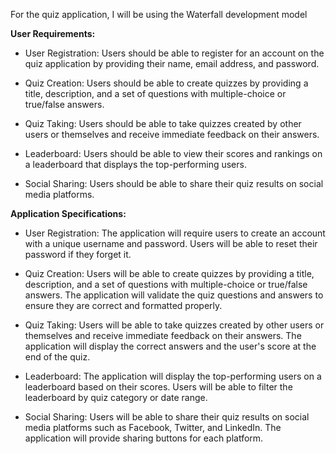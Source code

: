 For the quiz application, I will be using the Waterfall development model

**User Requirements:**

- User Registration: Users should be able to register for an account on the quiz application by providing their name, email address, and password.

- Quiz Creation: Users should be able to create quizzes by providing a title, description, and a set of questions with multiple-choice or true/false answers.

- Quiz Taking: Users should be able to take quizzes created by other users or themselves and receive immediate feedback on their answers.

- Leaderboard: Users should be able to view their scores and rankings on a leaderboard that displays the top-performing users.

- Social Sharing: Users should be able to share their quiz results on social media platforms.

**Application Specifications:**

- User Registration: The application will require users to create an account with a unique username and password. Users will be able to reset their password if they forget it.

- Quiz Creation: Users will be able to create quizzes by providing a title, description, and a set of questions with multiple-choice or true/false answers. The application will validate the quiz questions and answers to ensure they are correct and formatted properly.

- Quiz Taking: Users will be able to take quizzes created by other users or themselves and receive immediate feedback on their answers. The application will display the correct answers and the user's score at the end of the quiz.

- Leaderboard: The application will display the top-performing users on a leaderboard based on their scores. Users will be able to filter the leaderboard by quiz category or date range.

- Social Sharing: Users will be able to share their quiz results on social media platforms such as Facebook, Twitter, and LinkedIn. The application will provide sharing buttons for each platform.
